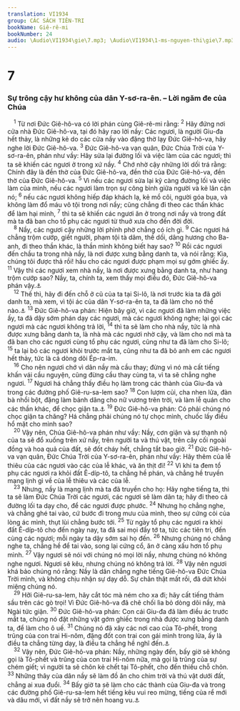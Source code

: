 ```yaml
---
translation: VI1934
group: CÁC SÁCH TIÊN-TRI
bookName: Giê-rê-mi 
bookNumber: 24
audio: \Audio\VI1934\gie\7.mp3; \Audio\VI1934\1-ms-nguyen-thi\gie\7.mp3
---
```


<div class="title"><h1>7</h1><h3>Sự trông cậy hư không của dân Y-sơ-ra-ên. – Lời ngăm đe của Chúa</h3></div>
<span class="verse gie_7_1"> <sup>1</sup> Từ nơi Đức Giê-hô-va có lời phán cùng Giê-rê-mi rằng: </span>
<span class="verse gie_7_2"><sup>2</sup> Hãy đứng nơi cửa nhà Đức Giê-hô-va, tại đó hãy rao lời nầy: Các ngươi, là người Giu-đa hết thảy, là những kẻ do các cửa nầy vào đặng thờ lạy Đức Giê-hô-va, hãy nghe lời Đức Giê-hô-va. </span>
<span class="verse gie_7_3"><sup>3</sup> Đức Giê-hô-va vạn quân, Đức Chúa Trời của Y-sơ-ra-ên, phán như vầy: Hãy sửa lại đường lối và việc làm của các ngươi; thì ta sẽ khiến các ngươi ở trong xứ nầy. </span>
<span class="verse gie_7_4"><sup>4</sup> Chớ nhờ cậy những lời dối trá rằng: Chính đây là đền thờ của Đức Giê-hô-va, đền thờ của Đức Giê-hô-va, đền thờ của Đức Giê-hô-va. </span>
<span class="verse gie_7_5"><sup>5</sup> Vì nếu các ngươi sửa lại kỹ càng đường lối và việc làm của mình, nếu các ngươi làm trọn sự công bình giữa người và kẻ lân cận nó; </span>
<span class="verse gie_7_6"><sup>6</sup> nếu các ngươi không hiếp đáp khách lạ, kẻ mồ côi, người góa bụa, và không làm đổ máu vô tội trong nơi nầy; cũng chẳng đi theo các thần khác để làm hại mình, </span>
<span class="verse gie_7_7"><sup>7</sup> thì ta sẽ khiến các ngươi ăn ở trong nơi nầy và trong đất mà ta đã ban cho tổ phụ các ngươi từ thuở xưa cho đến đời đời. <br/></span>
<span class="verse gie_7_8"> <sup>8</sup> Nầy, các ngươi cậy những lời phỉnh phờ chẳng có ích gì. </span>
<span class="verse gie_7_9"><sup>9</sup> Các ngươi há chẳng trộm cướp, giết người, phạm tội tà dâm, thề dối, dâng hương cho Ba-anh, đi theo thần khác, là thần mình không biết hay sao? </span>
<span class="verse gie_7_10"><sup>10</sup> Rồi các ngươi đến chầu ta trong nhà nầy, là nơi được xưng bằng danh ta, và nói rằng: Kìa, chúng tôi được thả rồi! hầu cho các ngươi được phạm mọi sự gớm ghiếc ấy. </span>
<span class="verse gie_7_11"><sup>11</sup> Vậy thì các ngươi xem nhà nầy, là nơi được xưng bằng danh ta, như hang trộm cướp sao? Nầy, ta, chính ta, xem thấy mọi điều đó, Đức Giê-hô-va phán vậy.<a data-toggle="tooltip" data-placement="bottom" title="Mat 21:13; Mac 11:17; Lu 19:46">⚓</a><br/></span>
<span class="verse gie_7_12"> <sup>12</sup> Thế thì, hãy đi đến chỗ ở cũ của ta tại Si-lô, là nơi trước kia ta đã gởi danh ta, mà xem, vì tội ác của dân Y-sơ-ra-ên ta, ta đã làm cho nó thể nào.<a data-toggle="tooltip" data-placement="bottom" title="Gios 18:1; Thi 78:60; Gie 26:6">⚓</a></span>
<span class="verse gie_7_13"><sup>13</sup> Đức Giê-hô-va phán: Hiện bây giờ, vì các ngươi đã làm những việc ấy, ta đã dậy sớm phán dạy các ngươi, mà các ngươi không nghe; lại gọi các ngươi mà các ngươi không trả lời, </span>
<span class="verse gie_7_14"><sup>14</sup> thì ta sẽ làm cho nhà nầy, tức là nhà được xưng bằng danh ta, là nhà mà các ngươi nhờ cậy, và làm cho nơi mà ta đã ban cho các ngươi cùng tổ phụ các ngươi, cũng như ta đã làm cho Si-lô; </span>
<span class="verse gie_7_15"><sup>15</sup> ta lại bỏ các ngươi khỏi trước mắt ta, cũng như ta đã bỏ anh em các ngươi hết thảy, tức là cả dòng dõi Ép-ra-im. <br/></span>
<span class="verse gie_7_16"> <sup>16</sup> Cho nên ngươi chớ vì dân nầy mà cầu thay; đừng vì nó mà cất tiếng khấn vái cầu nguyện, cũng đừng cầu thay cùng ta, vì ta sẽ chẳng nghe ngươi. </span>
<span class="verse gie_7_17"><sup>17</sup> Ngươi há chẳng thấy điều họ làm trong các thành của Giu-đa và trong các đường phố Giê-ru-sa-lem sao? </span>
<span class="verse gie_7_18"><sup>18</sup> Con lượm củi, cha nhen lửa, đàn bà nhồi bột, đặng làm bánh dâng cho nữ vương trên trời, và làm lễ quán cho các thần khác, để chọc giận ta.<a data-toggle="tooltip" data-placement="bottom" title="Gie 44:17-19">⚓</a></span>
<span class="verse gie_7_19"><sup>19</sup> Đức Giê-hô-va phán: Có phải chúng nó chọc giận ta chăng? Há chẳng phải chúng nó tự chọc mình, chuốc lấy điều hổ mặt cho mình sao? <br/></span>
<span class="verse gie_7_20"> <sup>20</sup> Vậy nên, Chúa Giê-hô-va phán như vầy: Nầy, cơn giận và sự thạnh nộ của ta sẽ đổ xuống trên xứ nầy, trên người ta và thú vật, trên cây cối ngoài đồng và hoa quả của đất, sẽ đốt cháy hết, chẳng tắt bao giờ. </span>
<span class="verse gie_7_21"><sup>21</sup> Đức Giê-hô-va vạn quân, Đức Chúa Trời của Y-sơ-ra-ên, phán như vầy: Hãy thêm của lễ thiêu của các ngươi vào các của lễ khác, và ăn thịt đi! </span>
<span class="verse gie_7_22"><sup>22</sup> Vì khi ta đem tổ phụ các ngươi ra khỏi đất Ê-díp-tô, ta chẳng hề phán, và chẳng hề truyền mạng lịnh gì về của lễ thiêu và các của lễ. <br/></span>
<span class="verse gie_7_23"> <sup>23</sup> Nhưng, nầy là mạng lịnh mà ta đã truyền cho họ: Hãy nghe tiếng ta, thì ta sẽ làm Đức Chúa Trời các ngươi, các ngươi sẽ làm dân ta; hãy đi theo cả đường lối ta dạy cho, để các ngươi được phước. </span>
<span class="verse gie_7_24"><sup>24</sup> Nhưng họ chẳng nghe, và chẳng ghé tai vào, cứ bước đi trong mưu của mình, theo sự cứng cỏi của lòng ác mình, thụt lùi chẳng bước tới. </span>
<span class="verse gie_7_25"><sup>25</sup> Từ ngày tổ phụ các ngươi ra khỏi đất Ê-díp-tô cho đến ngày nay, ta đã sai mọi đầy tớ ta, tức các tiên tri, đến cùng các ngươi; mỗi ngày ta dậy sớm sai họ đến. </span>
<span class="verse gie_7_26"><sup>26</sup> Nhưng chúng nó chẳng nghe ta, chẳng hề để tai vào, song lại cứng cổ, ăn ở càng xấu hơn tổ phụ mình. </span>
<span class="verse gie_7_27"><sup>27</sup> Vậy ngươi sẽ nói với chúng nó mọi lời nầy, nhưng chúng nó không nghe ngươi. Ngươi sẽ kêu, nhưng chúng nó không trả lời. </span>
<span class="verse gie_7_28"><sup>28</sup> Vậy nên ngươi khá bảo chúng nó rằng: Nầy là dân chẳng nghe tiếng Giê-hô-va Đức Chúa Trời mình, và không chịu nhận sự dạy dỗ. Sự chân thật mất rồi, đã dứt khỏi miệng chúng nó. <br/></span>
<span class="verse gie_7_29"> <sup>29</sup> Hỡi Giê-ru-sa-lem, hãy cắt tóc mà ném cho xa đi; hãy cất tiếng thảm sầu trên các gò trọi! Vì Đức Giê-hô-va đã chê chối lìa bỏ dòng dõi nầy, mà Ngài tức giận. </span>
<span class="verse gie_7_30"><sup>30</sup> Đức Giê-hô-va phán: Con cái Giu-đa đã làm điều ác trước mắt ta, chúng nó đặt những vật gớm ghiếc trong nhà được xưng bằng danh ta, để làm cho ô uế. </span>
<span class="verse gie_7_31"><sup>31</sup> Chúng nó đã xây các nơi cao của Tô-phết, trong trũng của con trai Hi-nôm, đặng đốt con trai con gái mình trong lửa, ấy là điều ta chẳng từng dạy, là điều ta chẳng hề nghĩ đến.<a data-toggle="tooltip" data-placement="bottom" title="2Vua 23:10; Gie 32:35; Le 18:21">⚓</a><br/></span>
<span class="verse gie_7_32"> <sup>32</sup> Vậy nên, Đức Giê-hô-va phán: Nầy, những ngày đến, bấy giờ sẽ không gọi là Tô-phết và trũng của con trai Hi-nôm nữa, mà gọi là trũng của sự chém giết; vì người ta sẽ chôn kẻ chết tại Tô-phết, cho đến thiếu chỗ chôn. </span>
<span class="verse gie_7_33"><sup>33</sup> Những thây của dân nầy sẽ làm đồ ăn cho chim trời và thú vật dưới đất, chẳng ai xua đuổi. </span>
<span class="verse gie_7_34"><sup>34</sup> Bấy giờ ta sẽ làm cho các thành của Giu-đa và trong các đường phố Giê-ru-sa-lem hết tiếng kêu vui reo mừng, tiếng của rể mới và dâu mới, vì đất nầy sẽ trở nên hoang vu.<a data-toggle="tooltip" data-placement="bottom" title="Gie 16:9; 25:10; Kh 18:23">⚓</a><br/></span>
